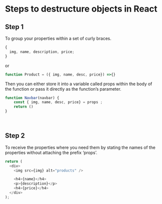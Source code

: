 # Steps to destructure objects in React

## Step 1

To group your properties within a set of curly braces.

```js
{
  img, name, description, price;
}
```

or

```js
function Product = ({ img, name, desc, price}) =>{}
```

Then you can either store it into a variable called props within the body of the function or pass it directly as the function’s parameter.

```js
function Navbar(navbar) {
    const { img, name, desc, price} = props ;
    return ()
}
```

&nbsp;

## Step 2

To receive the properties where you need them by stating the names of the properties without attaching the prefix ‘props’.

```js
return (
  <div>
    <img src={img} alt="products" />

    <h4>{name}</h4>
    <p>{description}</p>
    <h4>{price}</h4>
  </div>
);
```

&nbsp;
&nbsp;
&nbsp;
&nbsp;
&nbsp;
&nbsp;
&nbsp;
&nbsp;
&nbsp;
&nbsp;
&nbsp;
&nbsp;
&nbsp;
&nbsp;
&nbsp;
&nbsp;
&nbsp;
&nbsp;
&nbsp;
&nbsp;
